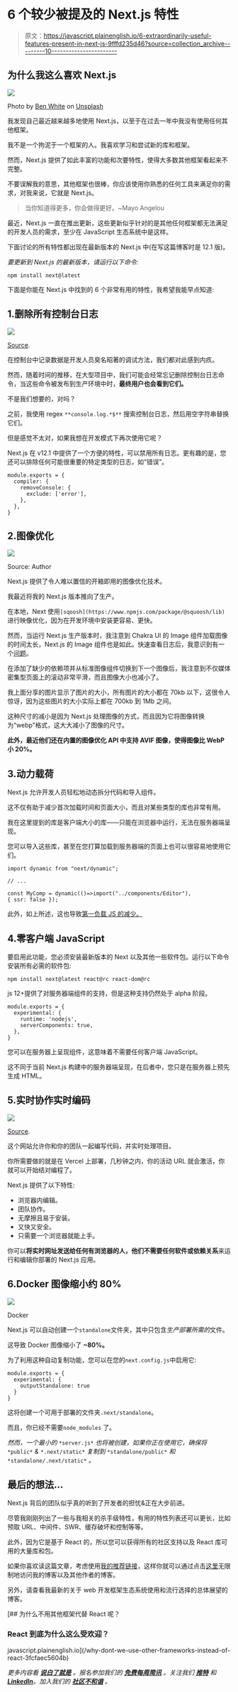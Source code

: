 # 6 个较少被提及的 Next.js 特性

> 原文：<https://javascript.plainenglish.io/6-extraordinarily-useful-features-present-in-next-js-9fffd235d46?source=collection_archive---------10----------------------->

## 为什么我这么喜欢 Next.js

![](img/efe731213f313933edb95488662c1600.png)

Photo by [Ben White](https://unsplash.com/@benwhitephotography?utm_source=medium&utm_medium=referral) on [Unsplash](https://unsplash.com?utm_source=medium&utm_medium=referral)

我发现自己最近越来越多地使用 Next.js，以至于在过去一年中我没有使用任何其他框架。

我不是一个拘泥于一个框架的人。我喜欢学习和尝试新的库和框架。

然而，Next.js 提供了如此丰富的功能和次要特性，使得大多数其他框架看起来不完整。

不要误解我的意思，其他框架也很棒，你应该使用你熟悉的任何工具来满足你的需求，对我来说，它就是 Next.js。

> 当你知道得更多，你会做得更好。~Mayo Angelou

最近，Next.js 一直在推出更新，这些更新似乎针对的是其他任何框架都无法满足的开发人员的需求，至少在 JavaScript 生态系统中是这样。

下面讨论的所有特性都出现在最新版本的 Next.js 中(在写这篇博客时是 12.1 版)。

*要更新到 Next.js 的最新版本，请运行以下命令:*

```
npm install next@latest
```

下面是你能在 Next.js 中找到的 6 个非常有用的特性，我希望我能早点知道:

## 1.删除所有控制台日志

![](img/ccc18646836c4f2d473ee933b3a7ba7a.png)

[Source](https://nextjs.org/blog/next-12-1).

在控制台中记录数据是开发人员臭名昭著的调试方法，我们都对此感到内疚。

然而，随着时间的推移，在大型项目中，我们可能会经常忘记删除控制台日志命令，当这些命令被发布到生产环境中时，**最终用户也会看到它们。**

不是我们想要的，对吗？

之前，我使用 regex `**console.log.*$**` 搜索控制台日志，然后用空字符串替换它们。

但是感觉不太对，如果我想在开发模式下再次使用它呢？

Next.js 在 v12.1 中提供了一个方便的特性，可以禁用所有日志。更有趣的是，您还可以排除任何可能很重要的特定类型的日志，如“错误”。

```
module.exports = {
  compiler: {
    removeConsole: {
      exclude: ['error'],
    },
  },
}
```

## 2.图像优化

![](img/6de3f4cef4ed933f3ba1509ffddaa047.png)

Source: Author

Next.js 提供了令人难以置信的开箱即用的图像优化技术。

我最近将我的 Next.js 版本推向了生产。

在本地，Next 使用` [sqoosh](https://www.npmjs.com/package/@squoosh/lib) `进行映像优化，因为在开发环境中安装更容易、更快。

然而，当运行 Next.js 生产版本时，我注意到 Chakra UI 的 Image 组件加载图像的时间太长，Next.js 的 Image 组件也是如此。快速查看日志后，我意识到有一个[问题](https://nextjs.org/docs/messages/sharp-missing-in-production)。

在添加了缺少的依赖项并从标准图像组件切换到下一个图像后，我注意到不仅媒体密集型页面上的滚动非常平滑，而且图像大小也减小了。

我上面分享的图片显示了图片的大小，所有图片的大小都在 70kb 以下，这很令人惊讶，因为这些图片的大小实际上都在 700kb 到 1Mb 之间。

这种尺寸的减小是因为 Next.js 处理图像的方式，而且因为它将图像转换为“webp”格式，这大大减小了图像的尺寸。

**此外，最近他们还在内置的图像优化 API 中支持 AVIF 图像，使得图像比 WebP 小 20%。**

## 3.动力载荷

Next.js 允许开发人员轻松地动态拆分代码和导入组件。

这不仅有助于减少首次加载时间和页面大小，而且对某些类型的库也非常有用。

我在这里提到的库是客户端大小的库——只能在浏览器中运行，无法在服务器端呈现。

您可以导入这些库，甚至在您打算加载到服务器端的页面上也可以很容易地使用它们。

```
import dynamic from "next/dynamic";

// ...

const MyComp = dynamic(()=>import("../components/Editor"), 
{ ssr: false });
```

此外，如上所述，这也导致[第一负载 JS 的减少。](https://thekevinwang.com/2021/03/15/reduce-first-load-js/)

## 4.零客户端 JavaScript

要启用此功能，您必须安装最新版本的 Next 以及其他一些软件包。运行以下命令安装所有必需的软件包:

```
npm install next@latest react@rc react-dom@rc
```

js 12+提供了对服务器端组件的支持，但是这种支持仍然处于 alpha 阶段。

```
module.exports = {
  experimental: {
    runtime: 'nodejs',
    serverComponents: true,
  },
}
```

您可以在服务器上呈现组件，这意味着不需要任何客户端 JavaScript。

这不同于当前 Next.js 构建中的服务器端呈现，在后者中，您只是在服务器上预先生成 HTML。

## 5.实时协作实时编码

![](img/54ee03e8a9d9d8e33346ac5fbaf29987.png)

[Source](https://vercel.com/live).

这个网站允许你和你的团队一起编写代码，并实时处理项目。

你所需要做的就是在 Vercel 上部署，几秒钟之内，你的活动 URL 就会激活，你就可以开始结对编程了。

Next.js 提供了以下特性:

*   浏览器内编辑。
*   团队协作。
*   无摩擦且易于安装。
*   又快又安全。
*   只需要一个浏览器就能上手。

你可以**将实时网址发送给任何有浏览器的人，他们不需要任何软件或依赖关系**来运行和编辑你部署的 Next.js 应用。

## 6.Docker 图像缩小约 80%

![](img/a8fa9c972d6fd427461f0a0f18ed692e.png)

Docker

Next.js 可以自动创建一个`standalone`文件夹，其中只包含*生产部署所需的*文件。

这导致 Docker 图像缩小了 **~80%。**

为了利用这种自动复制功能，您可以在您的`next.config.js`中启用它:

```
module.exports = {
  experimental: {
    outputStandalone: true
  }
}
```

这将创建一个可用于部署的文件夹`.next/standalone`。

而且，你已经不需要`node_modules` 了。

*然而，一个最小的* `*server.js*` *也将被创建，如果你正在使用它，确保将* `*public*` *&* `*.next/static*` *复制到* `*standalone/public*` *和* `*standalone/.next/static*` *。*

## 最后的想法…

Next.js 背后的团队似乎真的听到了开发者的担忧&正在大步前进。

尽管我刚刚列出了一些与我相关的杀手级特性，有用的特性列表还可以更长，比如预取 URL、中间件、SWR、缓存破坏和控制等等。

此外，因为它是基于 React 的，所以您可以获得所有的社区支持以及 React 库可用的大量库和包。

如果你喜欢读这篇文章，考虑使用[我的推荐链接](https://medium.com/@anuragkanoria/membership)，这样你就可以通过点击[这里](https://medium.com/@anuragkanoria/membership)无限制地访问我的博客以及其他作者的博客。

另外，请查看我最新的关于 web 开发框架生态系统使用和流行选择的总体展望的博客。

[](/why-dont-we-use-other-frameworks-instead-of-react-3fcfaec5604b) [## 为什么不用其他框架代替 React 呢？

### React 到底为什么这么受欢迎？

javascript.plainenglish.io](/why-dont-we-use-other-frameworks-instead-of-react-3fcfaec5604b) 

*更多内容看* [***说白了就是***](https://plainenglish.io/) *。报名参加我们的* [***免费每周简讯***](http://newsletter.plainenglish.io/) *。关注我们* [***推特***](https://twitter.com/inPlainEngHQ) *和*[***LinkedIn***](https://www.linkedin.com/company/inplainenglish/)*。加入我们的* [***社区不和谐***](https://discord.gg/GtDtUAvyhW) *。*